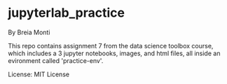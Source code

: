 # jupyterlab_practice
By Breia Monti

This repo contains assignment 7 from the data science toolbox course, which includes a 3 jupyter notebooks, images, and html files, all inside an evironment called 'practice-env'.

License:
MIT License
